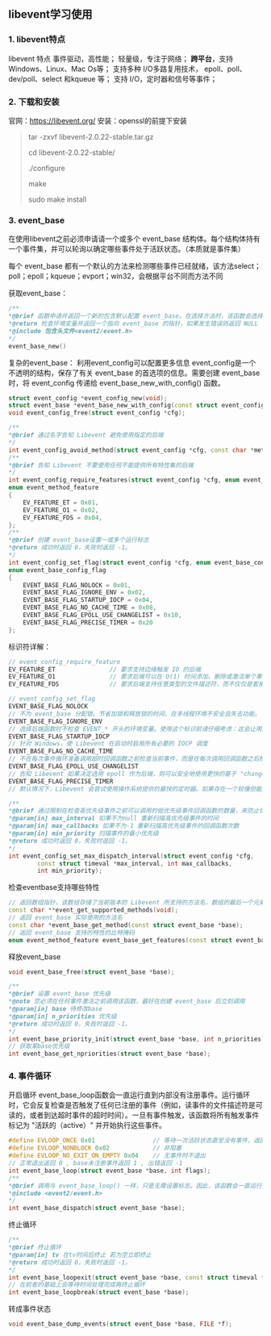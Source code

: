 ## libevent学习使用
### 1. libevent特点
libevent 特点
事件驱动，高性能；
轻量级，专注于网络；
**跨平台**，支持 Windows、Linux、Mac Os等；
支持多种 I/O多路复用技术， epoll、poll、dev/poll、select 和kqueue 等；
支持 I/O，定时器和信号等事件；

### 2. 下载和安装
官网：https://libevent.org/
安装：openssl的前提下安装
>tar -zxvf libevent-2.0.22-stable.tar.gz
>
>cd libevent-2.0.22-stable/
>
>./configure
>
>make
>
>sudo make install

### 3. event_base
在使用libevent之前必须申请请一个或多个 event_base 结构体。每个结构体持有一个事件集，并可以轮询以确定哪些事件处于活跃状态。（本质就是事件集）

每个 event_base 都有一个默认的方法来检测哪些事件已经就绪，该方法select；poll；epoll；kqueue；evport；win32，会根据平台不同而方法不同

获取event_base：
```cpp
/**
*@brief 函数申请并返回一个新的包含默认配置 event_base。在选择方法时，该函数会选择受操作系统支持的最快的方法。
*@return 检查环境变量并返回一个指向 event_base 的指针，如果发生错误则返回 NULL 
*@include 包含头文件<event2/event.h>
*/
event_base_new()
```

复杂的event_base：
利用event_config可以配置更多信息
event_config是一个不透明的结构，保存了有关 event_base 的首选项的信息。需要创建 event_base 时，将 event_config 传递给 event_base_new_with_config() 函数。
```cpp
struct event_config *event_config_new(void);
struct event_base *event_base_new_with_config(const struct event_config *cfg);
void event_config_free(struct event_config *cfg);   
```

```cpp
/**
*@brief 通过名字告知 Libevent 避免使用指定的后端
*/
int event_config_avoid_method(struct event_config *cfg, const char *method);
/**
*@brief 告知 Libevent 不要使用任何不能提供所有特性集的后端
*/
int event_config_require_features(struct event_config *cfg, enum event_method_feature feature);
enum event_method_feature 
{
    EV_FEATURE_ET = 0x01,
    EV_FEATURE_O1 = 0x02,
    EV_FEATURE_FDS = 0x04,
};
/**
*@brief 创建 event_base设置一或多个运行标志
*@return 成功时返回 0，失败时返回 -1。
*/
int event_config_set_flag(struct event_config *cfg, enum event_base_config_flag flag);
enum event_base_config_flag 
{
    EVENT_BASE_FLAG_NOLOCK = 0x01,
    EVENT_BASE_FLAG_IGNORE_ENV = 0x02,
    EVENT_BASE_FLAG_STARTUP_IOCP = 0x04,
    EVENT_BASE_FLAG_NO_CACHE_TIME = 0x08,
    EVENT_BASE_FLAG_EPOLL_USE_CHANGELIST = 0x10,
    EVENT_BASE_FLAG_PRECISE_TIMER = 0x20
};
```

标识符详解：
```cpp
// event_config_require_feature
EV_FEATURE_ET               // 要求支持边缘触发 IO 的后端
EV_FEATURE_O1               // 要求后端可以在 O(1) 时间添加、删除或激活单个事件
EV_FEATURE_FDS              // 要求后端支持任意类型的文件描述符，而不仅仅是套接字

// event_config_set_flag
EVENT_BASE_FLAG_NOLOCK
// 不为 event_base 分配锁。节省加锁和释放锁的时间，在多线程环境不安全且失去功能。
EVENT_BASE_FLAG_IGNORE_ENV
// 选择后端函数时不检查 EVENT_* 开头的环境变量。使用这个标识前请仔细考虑：这会让用户调试程序与 Libevent 之间的交互变得困难。
EVENT_BASE_FLAG_STARTUP_IOCP
// 针对 Windows，使 Libevent 在启动时启用所有必要的 IOCP 调度
EVENT_BASE_FLAG_NO_CACHE_TIME
// 不在每次事件循环准备调用超时回调函数之前检查当前事件，而是在每次调用回调函数之后检查。这会消耗比预期更多的 CPU 资源，所以要小心！
EVENT_BASE_FLAG_EPOLL_USE_CHANGELIST
// 告知 Libevent 如果决定选用 epoll 作为后端，则可以安全地使用更快的基于 "changelist"的后端。如果一个文件描述符在调用后端调度函数期间需要多次修改其状态， epoll-changelist 后端可以避免不必要的系统调用。但是如果传递任何使用 dup() 或其变体函数拷贝的文件描述符给 Libevent， epoll-changelist 后端将会触发一个内核 bug，导致错误的结果。如果不适用 epoll 作为后端，则该标志不起作用。您也可以通过设置EVENT_EPOLL_USE_CHANGELIST 环境变量来开启 epoll-changelist 。
EVENT_BASE_FLAG_PRECISE_TIMER
// 默认情况下，Libevent 会尝试使用操作系统提供的最快的定时器。如果存在一个较慢但能提供更细粒度定时精度的定时器，这个标志会告知 Libevent 替换定时器。如果操作系统没有提供这样更慢但更细粒度的定时器，这个标志不会生效。
```

```cpp
/**
*@brief 通过限制在检查高优先级事件之前可以调用的低优先级事件回调函数的数量，来防止优先级反转
*@param[in] max_interval 如果不为null 重新扫描高优先级事件的时间
*@param[in] max_callbacks 如果不为-1 重新扫描高优先级事件的回调函数次数
*@param[in] min_priority 扫描事件的最小优先级
*@return 成功时返回 0，失败时返回 -1。
*/
int event_config_set_max_dispatch_interval(struct event_config *cfg,
        const struct timeval *max_interval, int max_callbacks,
        int min_priority);
```

检查eventbase支持哪些特性
```cpp
// 返回数组指针，该数组存储了当前版本的 Libevent 所支持的方法名，数组的最后一个元素是 NULL
const char **event_get_supported_methods(void);
// 返回 event_base 实际使用的方法名
const char *event_base_get_method(const struct event_base *base);
// 返回 event_base 支持的特性的比特掩码
enum event_method_feature event_base_get_features(const struct event_base *base);
```

释放event_base
```cpp
void event_base_free(struct event_base *base);
```

```cpp
/**
*@brief 设置 event_base 优先级
*@note 您必须在任何事件激活之前调用该函数，最好在创建 event_base 后立刻调用
*@param[in] base 待修改base
*@param[in] n_priorities 优先级
*@return 成功时返回 0，失败时返回 -1。
*/
int event_base_priority_init(struct event_base *base, int n_priorities);
// 获取某base优先级
int event_base_get_npriorities(struct event_base *base);

```

### 4. 事件循环
开启循环
event_base_loop函数会一直运行直到内部没有注册事件。运行循环时，它会反复检查是否触发了任何已注册的事件（例如，读事件的文件描述符是可读的，或者到达超时事件的超时时间）。一旦有事件触发，该函数将所有触发事件标记为 "活跃的（active）" 并开始执行这些事件。
```cpp
#define EVLOOP_ONCE 0x01                // 等待一次活跃状态直至没有事件，返回
#define EVLOOP_NONBLOCK 0x02            // 非阻塞
#define EVLOOP_NO_EXIT_ON_EMPTY 0x04    // 无事件时不退出
// 正常退出返回 0 , base未注册事件返回 1 , 出错返回 -1
int event_base_loop(struct event_base *base, int flags);
/**
*@brief 调用与 event_base_loop() 一样，只是无需设置标志。因此，该函数会一直运行到没有注册事件或 event_base_loopbreak() 或 event_base_loopexit() 被调用。
*@include <event2/event.h>
*/
int event_base_dispatch(struct event_base *base);
```

终止循环
```cpp
/**
*@brief 终止循环
*@param[in] tv 在tv时间后终止 若为空立即终止
*@return 成功时返回 0，失败时返回 -1。
*/
int event_base_loopexit(struct event_base *base, const struct timeval *tv);
// 在前者的基础上会等待时间处理完成再终止循环
int event_base_loopbreak(struct event_base *base);
```

转成事件状态
```cpp
void event_base_dump_events(struct event_base *base, FILE *f);
```

